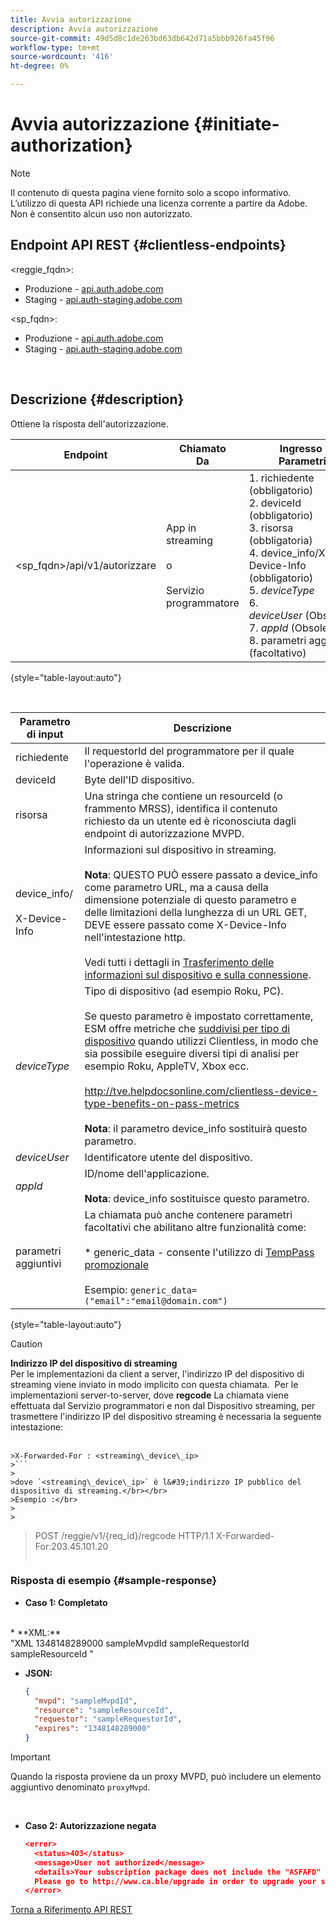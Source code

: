 ```yaml
---
title: Avvia autorizzazione
description: Avvia autorizzazione
source-git-commit: 49d5d8c1de263bd63db642d71a5bbb926fa45f96
workflow-type: tm+mt
source-wordcount: '416'
ht-degree: 0%

---
```



# Avvia autorizzazione {#initiate-authorization}

>[!NOTE]
>
>Il contenuto di questa pagina viene fornito solo a scopo informativo. L’utilizzo di questa API richiede una licenza corrente a partire da Adobe. Non è consentito alcun uso non autorizzato.

## Endpoint API REST {#clientless-endpoints}

&lt;reggie_fqdn>:

* Produzione - [api.auth.adobe.com](http://api.auth.adobe.com/)
* Staging - [api.auth-staging.adobe.com](http://api.auth-staging.adobe.com/)

&lt;sp_fqdn>:

* Produzione - [api.auth.adobe.com](http://api.auth.adobe.com/)
* Staging - [api.auth-staging.adobe.com](http://api.auth-staging.adobe.com/)

</br>

## Descrizione {#description}

Ottiene la risposta dell&#39;autorizzazione. 

| Endpoint | Chiamato  </br>Da | Ingresso   </br>Parametri | HTTP  </br>Metodo | Risposta | HTTP  </br>Risposta |
| --- | --- | --- | --- | --- | --- |
| &lt;sp_fqdn>/api/v1/autorizzare | App in streaming</br></br>o</br></br>Servizio programmatore | 1. richiedente (obbligatorio)</br>2.  deviceId (obbligatorio)</br>3.  risorsa (obbligatoria)</br>4.  device_info/X-Device-Info (obbligatorio)</br>5.  _deviceType_</br> 6.  _deviceUser_ (Obsoleto)</br>7.  _appId_ (Obsoleto)</br>8.  parametri aggiuntivi (facoltativo) | GET | XML o JSON contenente dettagli di autorizzazione o dettagli di errore in caso di errore. Di seguito sono riportati alcuni esempi. | 200 - Successo  </br>403 - Nessun successo |

{style=&quot;table-layout:auto&quot;}

</br>


| Parametro di input | Descrizione |
| --- | --- |
| richiedente | Il requestorId del programmatore per il quale l&#39;operazione è valida. |
| deviceId | Byte dell&#39;ID dispositivo. |
| risorsa | Una stringa che contiene un resourceId (o frammento MRSS), identifica il contenuto richiesto da un utente ed è riconosciuta dagli endpoint di autorizzazione MVPD. |
| device_info/</br></br>X-Device-Info | Informazioni sul dispositivo in streaming.</br></br>**Nota**: QUESTO PUÒ essere passato a device_info come parametro URL, ma a causa della dimensione potenziale di questo parametro e delle limitazioni della lunghezza di un URL GET, DEVE essere passato come X-Device-Info nell&#39;intestazione http. </br></br>Vedi tutti i dettagli in [Trasferimento delle informazioni sul dispositivo e sulla connessione](http://tve.helpdocsonline.com/passing-device-information). |
| _deviceType_ | Tipo di dispositivo (ad esempio Roku, PC).</br></br>Se questo parametro è impostato correttamente, ESM offre metriche che [suddivisi per tipo di dispositivo](http://tve.helpdocsonline.com/esm-overview$clientless_device_type) quando utilizzi Clientless, in modo che sia possibile eseguire diversi tipi di analisi per esempio Roku, AppleTV, Xbox ecc.</br></br>http://tve.helpdocsonline.com/clientless-device-type-benefits-on-pass-metrics </br></br>**Nota**: il parametro device_info sostituirà questo parametro. |
| _deviceUser_ | Identificatore utente del dispositivo. |
| _appId_ | ID/nome dell&#39;applicazione. </br></br>**Nota**: device_info sostituisce questo parametro. |
| parametri aggiuntivi | La chiamata può anche contenere parametri facoltativi che abilitano altre funzionalità come:</br></br>* generic_data - consente l&#39;utilizzo di [TempPass promozionale](https://tve.helpdocsonline.com/promotional-temp-pass)</br></br>Esempio: `generic_data=("email":"email@domain.com")` |

{style=&quot;table-layout:auto&quot;}

>[!CAUTION]
>
>**Indirizzo IP del dispositivo di streaming**</br>
>Per le implementazioni da client a server, l&#39;indirizzo IP del dispositivo di streaming viene inviato in modo implicito con questa chiamata.  Per le implementazioni server-to-server, dove **regcode** La chiamata viene effettuata dal Servizio programmatori e non dal Dispositivo streaming, per trasmettere l&#39;indirizzo IP del dispositivo streaming è necessaria la seguente intestazione:</br></br>
>
>
```
>X-Forwarded-For : <streaming\_device\_ip>
>```
>
>dove `<streaming\_device\_ip>` è l&#39;indirizzo IP pubblico del dispositivo di streaming.</br></br>
>Esempio :</br>
>
>
```
>POST /reggie/v1/{req_id}/regcode HTTP/1.1
>X-Forwarded-For:203.45.101.20
>```


### Risposta di esempio {#sample-response}

* **Caso 1: Completato**

</br>
  * **XML:**
  </br>
    "XML
    <?xml version="1.0" encoding="UTF-8" standalone="yes"?>
    <authorization>
    <expires>1348148289000</expires>
    <mvpd>sampleMvpdId</mvpd>
    <requestor>sampleRequestorId</requestor>
    <resource>sampleResourceId</resource>
    </authorization>
    "



* **JSON:**

   ```JSON
   {
     "mvpd": "sampleMvpdId",
     "resource": "sampleResourceId",
     "requestor": "sampleRequestorId",
     "expires": "1348148289000"
   }
   ```

>[!IMPORTANT]
>
>Quando la risposta proviene da un proxy MVPD, può includere un elemento aggiuntivo denominato `proxyMvpd`. 

 

* **Caso 2: Autorizzazione negata**


   ```JSON
   <error>
     <status>403</status>
     <message>User not authorized</message>
     <details>Your subscription package does not include the "ASFAFD" channel.
     Please go to http://www.ca.ble/upgrade in order to upgrade your subscription.</details>
   </error>
   ```

[Torna a Riferimento API REST](http://tve.helpdocsonline.com/rest-api-reference)
